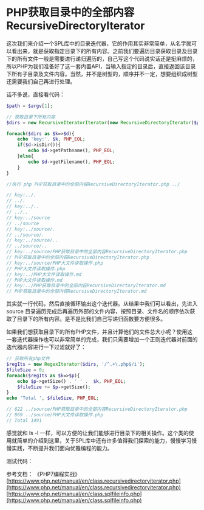 # PHP获取目录中的全部内容RecursiveDirectoryIterator

这次我们来介绍一个SPL库中的目录迭代器，它的作用其实非常简单，从名字就可以看出来，就是获取指定目录下的所有内容。之前我们要遍历目录获取目录及目录下的所有文件一般是需要进行递归遍历的，自己写这个代码说实话还是挺麻烦的，所以PHP为我们准备好了这一套内置API，当输入指定的目录后，直接返回该目录下所有子目录及文件内容。当然，并不是树型的，顺序并不一定，想要组织成树型还需要我们自己再进行处理。

话不多说，直接看代码：

```php
$path = $argv[1];

// 获取目录下所有内容
$dirs = new RecursiveIteratorIterator(new RecursiveDirectoryIterator($path), RecursiveIteratorIterator::SELF_FIRST);

foreach($dirs as $k=>$d){
    echo 'key:'. $k, PHP_EOL;
    if($d->isDir()){
        echo $d->getPathname(), PHP_EOL;
    }else{
        echo $d->getFilename(), PHP_EOL;
    }
}

//执行 php PHP获取目录中的全部内容RecursiveDirectoryIterator.php ../

// key:../.
// ../.
// key:../..
// ../..
// key:../source
// ../source
// key:../source/.
// ../source/.
// key:../source/..
// ../source/..
// key:../source/PHP获取目录中的全部内容RecursiveDirectoryIterator.php
// PHP获取目录中的全部内容RecursiveDirectoryIterator.php
// key:../source/PHP大文件读取操作.php
// PHP大文件读取操作.php
// key:../PHP大文件读取操作.md
// PHP大文件读取操作.md
// key:../PHP获取目录中的全部内容RecursiveDirectoryIterator.md
// PHP获取目录中的全部内容RecursiveDirectoryIterator.md

```

其实就一行代码，然后直接循环输出这个迭代器。从结果中我们可以看出，先进入 source 目录遍历完成后再遍历外部的文件内容，按照目录、文件名的顺序依次获取了目录下的所有内容。是不是比我们自己写递归函数要方便很多。

如果我们想获取目录下的所有PHP文件，并且计算他们的文件总大小呢？使用这一套迭代器操作也可以非常简单的完成，我们只需要增加一个正则迭代器对前面的迭代器内容进行一下过滤就好了：

```php
// 获取所有php文件
$regIts = new RegexIterator($dirs, '/^.+\.php$/i');
$fileSize = 0;
foreach($regIts as $k=>$p){
    echo $p->getSize() . ' ' .  $k, PHP_EOL;
    $fileSize += $p->getSize();
}
echo 'Total ', $fileSize, PHP_EOL;

// 622 ../source/PHP获取目录中的全部内容RecursiveDirectoryIterator.php
// 869 ../source/PHP大文件读取操作.php
// Total 1491
```

感觉就和 ls -l 一样，可以方便的让我们能够进行目录下的相关操作。这个类的使用就简单的介绍到这里，关于SPL库中还有许多值得我们探索的能力，慢慢学习慢慢实践，不断提升我们面向优雅编程的能力。

测试代码：

参考文档：
《PHP7编程实战》
[https://www.php.net/manual/en/class.recursivedirectoryiterator.php](https://www.php.net/manual/en/class.recursivedirectoryiterator.php)
[https://www.php.net/manual/en/class.splfileinfo.php](https://www.php.net/manual/en/class.splfileinfo.php)



